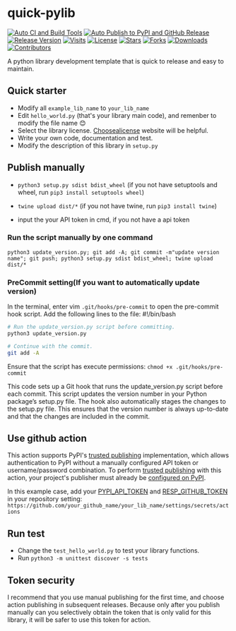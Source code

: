 # quick-pylib

[![Auto CI and Build Tools](https://github.com/aboutmydreams/quick-pylib/actions/workflows/ci-test.yml/badge.svg)](https://github.com/aboutmydreams/quick-pylib/actions/workflows/ci-test.yml)
[![Auto Publish to PyPI and GitHub Release](https://github.com/aboutmydreams/quick-pylib/actions/workflows/release.yml/badge.svg)](https://github.com/aboutmydreams/quick-pylib/actions/workflows/release.yml)
[![Release Version](https://img.shields.io/github/release/aboutmydreams/quick-pylib.svg)](https://github.com/aboutmydreams/quick-pylib/releases)
[![Visits](https://komarev.com/ghpvc/?username=aboutmydreams&repo=quick-pylib)](https://github.com/aboutmydreams/quick-pylib)
[![License](https://img.shields.io/github/license/aboutmydreams/quick-pylib.svg)](https://github.com/aboutmydreams/quick-pylib/license)
[![Stars](https://img.shields.io/github/stars/aboutmydreams/quick-pylib.svg)](https://github.com/aboutmydreams/quick-pylib/stargazers)
[![Forks](https://img.shields.io/github/forks/aboutmydreams/quick-pylib.svg)](https://github.com/aboutmydreams/quick-pylib/network)
[![Downloads](https://pepy.tech/badge/quick-pylib)](https://pepy.tech/project/quick-pylib)
[![Contributors](https://img.shields.io/github/contributors/aboutmydreams/quick-pylib.svg)](https://github.com/aboutmydreams/quick-pylib/graphs/contributors)

A python library development template that is quick to release and easy to maintain.

## Quick starter

- Modify all `example_lib_name` to `your_lib_name`
- Edit `hello_world.py` (that's your library main code), and remenber to modify the file name 😊
- Select the library license. [Choosealicense] website will be helpful.
- Write your own code, documentation and test.
- Modify the description of this library in `setup.py`

## Publish manually

- `python3 setup.py sdist bdist_wheel` (if you not have setuptools and wheel, run `pip3 install setuptools wheel`)

- `twine upload dist/*`  (if you not have twine, run `pip3 install twine`)

- input the your API token in cmd, if you not have a api token

### Run the script manually by one command

`python3 update_version.py; git add -A; git commit -m"update version name"; git push; python3 setup.py sdist bdist_wheel; twine upload dist/*`

### PreCommit setting(If you want to automatically update version)

In the terminal, enter vim `.git/hooks/pre-commit` to open the pre-commit hook script. Add the following lines to the file: #!/bin/bash

```bash
# Run the update_version.py script before committing.
python3 update_version.py

# Continue with the commit.
git add -A
```

Ensure that the script has execute permissions: 
`chmod +x .git/hooks/pre-commit`

This code sets up a Git hook that runs the update_version.py script before each commit. This script updates the version number in your Python package’s setup.py file. The hook also automatically stages the changes to the setup.py file. This ensures that the version number is always up-to-date and that the changes are included in the commit.

## Use github action

This action supports PyPI's [trusted publishing]
implementation, which allows authentication to PyPI without a manually
configured API token or username/password combination. To perform
[trusted publishing] with this action, your project's
publisher must already be [configured on PyPI].

In this example case, add your [PYPI_API_TOKEN] and [RESP_GITHUB_TOKEN] in your repository setting: `https://github.com/your_github_name/your_lib_name/settings/secrets/actions`

## Run test

- Change the `test_hello_world.py` to test your library functions.
- Run `python3 -m unittest discover -s tests`

## Token security

I recommend that you use manual publishing for the first time, and choose action publishing in subsequent releases. Because only after you publish manually can you selectively obtain the token that is only valid for this library, it will be safer to use this token for action.

[trusted publishing]: https://docs.pypi.org/trusted-publishers/
[configured on PyPI]: https://docs.pypi.org/trusted-publishers/adding-a-publisher/
[PYPI_API_TOKEN]: https://pypi.org/help/#apitoken
[RESP_GITHUB_TOKEN]: https://github.com/settings/tokens?type=beta
[Choosealicense]: https://choosealicense.com
